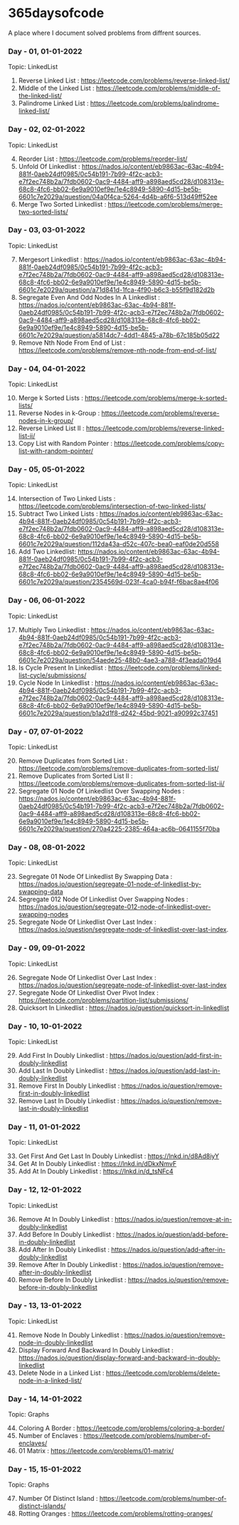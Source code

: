 # 365daysofcode
A place where I document solved problems from diffrent sources.

### Day - 01, 01-01-2022

Topic: LinkedList

1. Reverse Linked List : https://leetcode.com/problems/reverse-linked-list/
2. Middle of the Linked List : https://leetcode.com/problems/middle-of-the-linked-list/
3. Palindrome Linked List : https://leetcode.com/problems/palindrome-linked-list/

### Day - 02, 02-01-2022

Topic: LinkedList

4. Reorder List : https://leetcode.com/problems/reorder-list/
5. Unfold Of Linkedlist : https://nados.io/content/eb9863ac-63ac-4b94-881f-0aeb24df0985/0c54b191-7b99-4f2c-acb3-e7f2ec748b2a/7fdb0602-0ac9-4484-aff9-a898aed5cd28/d108313e-68c8-4fc6-bb02-6e9a9010ef9e/1e4c8949-5890-4d15-be5b-6601c7e2029a/question/04a0f4ca-5264-4d4b-a6f6-513d49ff52ee
6. Merge Two Sorted Linkedlist : https://leetcode.com/problems/merge-two-sorted-lists/

### Day - 03, 03-01-2022

Topic: LinkedList

7. Mergesort Linkedlist : https://nados.io/content/eb9863ac-63ac-4b94-881f-0aeb24df0985/0c54b191-7b99-4f2c-acb3-e7f2ec748b2a/7fdb0602-0ac9-4484-aff9-a898aed5cd28/d108313e-68c8-4fc6-bb02-6e9a9010ef9e/1e4c8949-5890-4d15-be5b-6601c7e2029a/question/a71d841d-1fca-4f90-b6c3-b55f9d182d2b
8. Segregate Even And Odd Nodes In A Linkedlist : https://nados.io/content/eb9863ac-63ac-4b94-881f-0aeb24df0985/0c54b191-7b99-4f2c-acb3-e7f2ec748b2a/7fdb0602-0ac9-4484-aff9-a898aed5cd28/d108313e-68c8-4fc6-bb02-6e9a9010ef9e/1e4c8949-5890-4d15-be5b-6601c7e2029a/question/a5814dc7-4dd1-4845-a78b-67c185b05d22
9. Remove Nth Node From End of List : https://leetcode.com/problems/remove-nth-node-from-end-of-list/

### Day - 04, 04-01-2022

Topic: LinkedList

10. Merge k Sorted Lists : https://leetcode.com/problems/merge-k-sorted-lists/
11. Reverse Nodes in k-Group : https://leetcode.com/problems/reverse-nodes-in-k-group/
12. Reverse Linked List II : https://leetcode.com/problems/reverse-linked-list-ii/
13. Copy List with Random Pointer : https://leetcode.com/problems/copy-list-with-random-pointer/

### Day - 05, 05-01-2022

Topic: LinkedList

14. Intersection of Two Linked Lists : https://leetcode.com/problems/intersection-of-two-linked-lists/
15. Subtract Two Linked Lists : https://nados.io/content/eb9863ac-63ac-4b94-881f-0aeb24df0985/0c54b191-7b99-4f2c-acb3-e7f2ec748b2a/7fdb0602-0ac9-4484-aff9-a898aed5cd28/d108313e-68c8-4fc6-bb02-6e9a9010ef9e/1e4c8949-5890-4d15-be5b-6601c7e2029a/question/112da43a-d52c-407c-bea0-eaf0de20d558
16. Add Two Linkedlist: https://nados.io/content/eb9863ac-63ac-4b94-881f-0aeb24df0985/0c54b191-7b99-4f2c-acb3-e7f2ec748b2a/7fdb0602-0ac9-4484-aff9-a898aed5cd28/d108313e-68c8-4fc6-bb02-6e9a9010ef9e/1e4c8949-5890-4d15-be5b-6601c7e2029a/question/2354569d-023f-4ca0-b94f-f6bac8ae4f06

### Day - 06, 06-01-2022

Topic: LinkedList

17. Multiply Two Linkedlist : https://nados.io/content/eb9863ac-63ac-4b94-881f-0aeb24df0985/0c54b191-7b99-4f2c-acb3-e7f2ec748b2a/7fdb0602-0ac9-4484-aff9-a898aed5cd28/d108313e-68c8-4fc6-bb02-6e9a9010ef9e/1e4c8949-5890-4d15-be5b-6601c7e2029a/question/54aede25-48b0-4ae3-a788-4f3eada019d4
18. Is Cycle Present In Linkedlist : https://leetcode.com/problems/linked-list-cycle/submissions/
19. Cycle Node In Linkedlist : https://nados.io/content/eb9863ac-63ac-4b94-881f-0aeb24df0985/0c54b191-7b99-4f2c-acb3-e7f2ec748b2a/7fdb0602-0ac9-4484-aff9-a898aed5cd28/d108313e-68c8-4fc6-bb02-6e9a9010ef9e/1e4c8949-5890-4d15-be5b-6601c7e2029a/question/b1a2d1f8-d242-45bd-9021-a90992c37451

### Day - 07, 07-01-2022

Topic: LinkedList

20. Remove Duplicates from Sorted List : https://leetcode.com/problems/remove-duplicates-from-sorted-list/
21. Remove Duplicates from Sorted List II : https://leetcode.com/problems/remove-duplicates-from-sorted-list-ii/
22. Segregate 01 Node Of Linkedlist Over Swapping Nodes : https://nados.io/content/eb9863ac-63ac-4b94-881f-0aeb24df0985/0c54b191-7b99-4f2c-acb3-e7f2ec748b2a/7fdb0602-0ac9-4484-aff9-a898aed5cd28/d108313e-68c8-4fc6-bb02-6e9a9010ef9e/1e4c8949-5890-4d15-be5b-6601c7e2029a/question/270a4225-2385-464a-ac6b-0641155f70ba

### Day - 08, 08-01-2022

Topic: LinkedList

23. Segregate 01 Node Of Linkedlist By Swapping Data : https://nados.io/question/segregate-01-node-of-linkedlist-by-swapping-data
24. Segregate 012 Node Of Linkedlist Over Swapping Nodes : https://nados.io/question/segregate-012-node-of-linkedlist-over-swapping-nodes
25. Segregate Node Of Linkedlist Over Last Index : https://nados.io/question/segregate-node-of-linkedlist-over-last-index.

### Day - 09, 09-01-2022

Topic: LinkedList

26. Segregate Node Of Linkedlist Over Last Index : https://nados.io/question/segregate-node-of-linkedlist-over-last-index
27. Segregate Node Of Linkedlist Over Pivot Index : https://leetcode.com/problems/partition-list/submissions/
28. Quicksort In Linkedlist : https://nados.io/question/quicksort-in-linkedlist

### Day - 10, 10-01-2022

Topic: LinkedList

29. Add First In Doubly Linkedlist : https://nados.io/question/add-first-in-doubly-linkedlist
30. Add Last In Doubly Linkedlist : https://nados.io/question/add-last-in-doubly-linkedlist
31. Remove First In Doubly Linkedlist : https://nados.io/question/remove-first-in-doubly-linkedlist
32. Remove Last In Doubly Linkedlist : https://nados.io/question/remove-last-in-doubly-linkedlist

### Day - 11, 01-01-2022

Topic: LinkedList

33. Get First And Get Last In Doubly Linkedlist : https://lnkd.in/d8Ad8iyY
34. Get At In Doubly Linkedlist : https://lnkd.in/dDkxNmvF
35. Add At In Doubly Linkedlist : https://lnkd.in/d_tsNFc4

### Day - 12, 12-01-2022

Topic: LinkedList

36. Remove At In Doubly Linkedlist : https://nados.io/question/remove-at-in-doubly-linkedlist
37. Add Before In Doubly Linkedlist : https://nados.io/question/add-before-in-doubly-linkedlist
38. Add After In Doubly Linkedlist : https://nados.io/question/add-after-in-doubly-linkedlist
39. Remove After In Doubly Linkedlist : https://nados.io/question/remove-after-in-doubly-linkedlist
40. Remove Before In Doubly Linkedlist : https://nados.io/question/remove-before-in-doubly-linkedlist

### Day - 13, 13-01-2022

Topic: LinkedList

41. Remove Node In Doubly Linkedlist : https://nados.io/question/remove-node-in-doubly-linkedlist
42. Display Forward And Backward In Doubly Linkedlist : https://nados.io/question/display-forward-and-backward-in-doubly-linkedlist
43. Delete Node in a Linked List : https://leetcode.com/problems/delete-node-in-a-linked-list/

### Day - 14, 14-01-2022

Topic: Graphs

44. Coloring A Border : https://leetcode.com/problems/coloring-a-border/
45. Number of Enclaves : https://leetcode.com/problems/number-of-enclaves/
46. 01 Matrix : https://leetcode.com/problems/01-matrix/

### Day - 15, 15-01-2022

Topic: Graphs

47. Number Of Distinct Island : https://leetcode.com/problems/number-of-distinct-islands/
48. Rotting Oranges : https://leetcode.com/problems/rotting-oranges/



